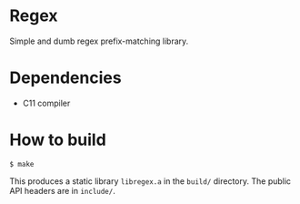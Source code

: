 # Regex

Simple and dumb regex prefix-matching library.

# Dependencies

- C11 compiler

# How to build

``` console
$ make
```

This produces a static library `libregex.a` in the `build/` directory. The public API headers are in `include/`.

